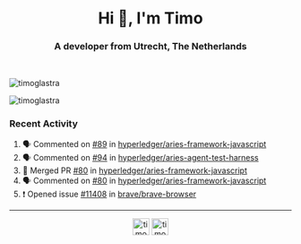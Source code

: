 <h1 align="center">Hi 👋, I'm Timo</h1>
<h3 align="center">A developer from Utrecht, The Netherlands</h3>
<br/>
<!-- https://github.com/rahuldkjain/github-profile-readme-generator --!>

<p align="left"><img src="https://github-readme-stats.vercel.app/api?username=timoglastra&show_icons=true&count_private=tru" alt="timoglastra" /></p>
<p align="left"><img src="https://github-readme-stats.vercel.app/api/top-langs/?username=timoglastra&layout=compact" alt="timoglastra" /><p>

<h3>Recent Activity</h3>

<!--START_SECTION:activity-->
1. 🗣 Commented on [#89](https://github.com//hyperledger/aries-framework-javascript/issues/89) in [hyperledger/aries-framework-javascript](https://github.com//hyperledger/aries-framework-javascript)
2. 🗣 Commented on [#94](https://github.com//hyperledger/aries-agent-test-harness/issues/94) in [hyperledger/aries-agent-test-harness](https://github.com//hyperledger/aries-agent-test-harness)
3. 🎉 Merged PR [#80](https://github.com//hyperledger/aries-framework-javascript/pull/80) in [hyperledger/aries-framework-javascript](https://github.com//hyperledger/aries-framework-javascript)
4. 🗣 Commented on [#80](https://github.com//hyperledger/aries-framework-javascript/issues/80) in [hyperledger/aries-framework-javascript](https://github.com//hyperledger/aries-framework-javascript)
5. ❗️ Opened issue [#11408](https://github.com//brave/brave-browser/issues/11408) in [brave/brave-browser](https://github.com//brave/brave-browser)
<!--END_SECTION:activity-->

---

<p align="center">
<a href="https://twitter.com/timoglastra" target="blank"><img align="center" src="https://cdn.jsdelivr.net/npm/simple-icons@3.0.1/icons/twitter.svg" alt="timoglastra" height="30" width="30" /></a>
<a href="https://linkedin.com/in/timoglastra" target="blank"><img align="center" src="https://cdn.jsdelivr.net/npm/simple-icons@3.0.1/icons/linkedin.svg" alt="timoglastra" height="30" width="30" /></a>
</p>



